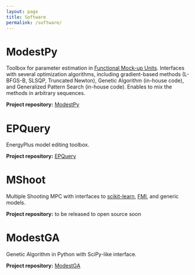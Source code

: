 ```yaml
---
layout: page
title: Software
permalink: /software/
---
```


# ModestPy

Toolbox for parameter estimation in [Functional Mock-up Units](https://fmi-standard.org/). Interfaces with several optimization algorithms, including gradient-based methods (L-BFGS-B, SLSQP, Truncated Newton), Genetic Algorithm (in-house code), and Generalized Pattern Search (in-house code). Enables to mix the methods in arbitrary sequences.

**Project repository:** [ModestPy](https://github.com/krzysztofarendt/modest-py)

# EPQuery

EnergyPlus model editing toolbox.

**Project repository:** [EPQuery](https://github.com/krzysztofarendt/epquery)

# MShoot

Multiple Shooting MPC with interfaces to [scikit-learn](http://scikit-learn.org), [FMI](https://fmi-standard.org/), and generic models.

**Project repository:** to be released to open source soon

# ModestGA

Genetic Algorithm in Python with SciPy-like interface.

**Project repository:** [ModestGA](https://github.com/krzysztofarendt/modestga)
